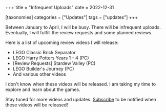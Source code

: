 +++
title = "Infrequent Uploads"
date = 2022-12-31

[taxonomies]
categories = ["Updates"]
tags = ["updates"]
+++

Between January to April, I will be busy. There will be infrequent uploads. Eventually, I will fulfill the review requests and some planned reviews.

<!-- more -->

Here is a list of upcoming review videos I will release:
- LEGO Classic Brick Separator
- LEGO Harry Potters Years 1 - 4 (PC)
- [Review Requests] Stardew Valley (PC)
- LEGO Builder's Journey (PC)
- And various other videos

I don't know when these videos will be released. I am taking my time to explore and learn about the games.

Stay tuned for more videos and updates. [Subscribe](https://www.youtube.com/@TheAlanReviews?sub_confirmation=1) to be notified when these videos will be released!